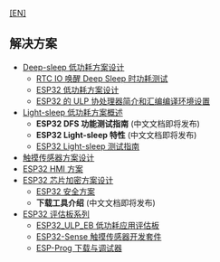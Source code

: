 [[EN]](readme_en.md)

## 解决方案

* [Deep-sleep 低功耗方案设计](low_power_solution/readme_cn.md)
    * [RTC IO 唤醒 Deep Sleep 时功耗测试](low_power_solution/deep-sleep_current_test_cn.md)
    * [ESP32 低功耗方案设计](low_power_solution/esp32_lowpower_solution_cn.md)
    * [ESP32 的 ULP 协处理器简介和汇编编译环境设置](./low_power_solution/esp32_ulp_co-processor_and_assembly_environment_setup_cn.md)
* [Light-sleep 低功耗方案概述](DFS_and_light_sleep/readme_cn.md)
    * __ESP32 DFS 功能测试指南__ (中文文档即将发布)
    * __ESP32 Light-sleep 特性__ (中文文档即将发布)
    * [ESP32 Light-sleep 测试指南](./DFS_and_light_sleep/light_sleep_test_manual_cn.md)
* [触摸传感器方案设计](touch_pad_solution/touch_sensor_design_cn.md)
* [ESP32 HMI 方案](hmi_solution/README.md)
* [ESP32 芯片加密方案设计](security_solution/readme_cn.md)
    * [ESP32 安全方案](security_solution/esp32_secure_and_encrypt_cn.md)
    * __下载工具介绍__ (中文文档即将发布)
* [ESP32 评估板系列](evaluation_boards/readme_cn.md)
    * [ESP32_ULP_EB 低功耗应用评估板](evaluation_boards/esp32_ulp_eb_cn.md)
    * [ESP32-Sense 触摸传感器开发套件](evaluation_boards/esp32_sense_kit_guide_cn.md)
    * [ESP-Prog 下载与调试器](evaluation_boards/ESP-Prog_guide_cn.md)
